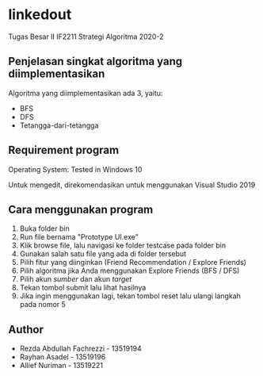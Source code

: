 # linkedout
Tugas Besar II IF2211 Strategi Algoritma 2020-2

## Penjelasan singkat algoritma yang diimplementasikan
Algoritma yang diimplementasikan ada 3, yaitu:
* BFS
* DFS
* Tetangga-dari-tetangga

## Requirement program
Operating System: Tested in Windows 10

Untuk mengedit, direkomendasikan untuk menggunakan Visual Studio 2019

## Cara menggunakan program
1. Buka folder bin
2. Run file bernama "Prototype UI.exe"
3. Klik browse file, lalu navigasi ke folder testcase pada folder bin
4. Gunakan salah satu file yang ada di folder tersebut
5. Pilih fitur yang diinginkan (Friend Recommendation / Explore Friends)
6. Pilih algoritma jika Anda menggunakan Explore Friends (BFS / DFS)
7. Pilih akun _sumber_ dan akun _target_
8. Tekan tombol submit lalu lihat hasilnya
9. Jika ingin menggunakan lagi, tekan tombol reset lalu ulangi langkah pada nomor 5

## Author
* Rezda Abdullah Fachrezzi - 13519194
* Rayhan Asadel - 13519196
* Allief Nuriman - 13519221
